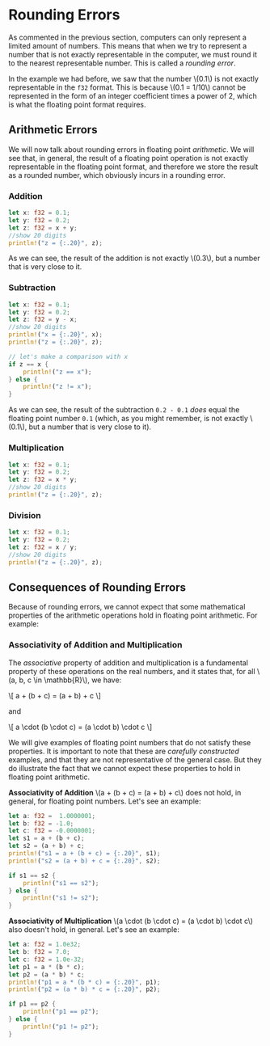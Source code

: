 # Rounding Errors

As commented in the previous section, computers can only represent a limited amount of numbers. This means that when we try to represent a number that is not exactly representable in the computer, we must round it to the nearest representable number. This is called a *rounding error*.

In the example we had before, we saw that the number \\(0.1\\) is not exactly representable in the `f32` format.
This is because \\(0.1 = 1/10\\) cannot be represented in the form of an integer coefficient times a power of 2, which is what the floating point format requires.

## Arithmetic Errors

We will now talk about rounding errors in floating point *arithmetic*. We will see that, in general, the result of a floating point operation is not exactly representable in the floating point format, and therefore we store the result as a rounded number, which obviously incurs in a rounding error.

### Addition

```rust
let x: f32 = 0.1;
let y: f32 = 0.2;
let z: f32 = x + y;
//show 20 digits
println!("z = {:.20}", z);
```

As we can see, the result of the addition is not exactly \\(0.3\\), but a number that is very close to it.

### Subtraction

```rust
let x: f32 = 0.1;
let y: f32 = 0.2;
let z: f32 = y - x;
//show 20 digits
println!("x = {:.20}", x);
println!("z = {:.20}", z);

// let's make a comparison with x
if z == x {
    println!("z == x");
} else {
    println!("z != x");
}
```

As we can see, the result of the subtraction `0.2 - 0.1` *does* equal the floating point number `0.1` (which, as you might remember, is not exactly \\(0.1\\), but a number that is very close to it).

### Multiplication

```rust
let x: f32 = 0.1;
let y: f32 = 0.2;
let z: f32 = x * y;
//show 20 digits
println!("z = {:.20}", z);
```

### Division

```rust
let x: f32 = 0.1;
let y: f32 = 0.2;
let z: f32 = x / y;
//show 20 digits
println!("z = {:.20}", z);
```

## Consequences of Rounding Errors

Because of rounding errors, we cannot expect that some mathematical properties of the arithmetic operations hold in floating point arithmetic.
For example:

### Associativity of Addition and Multiplication

The *associative* property of addition and multiplication is a fundamental property of these operations on the real numbers, and it states that,
for all \\(a, b, c \in \mathbb{R}\\), we have:

\\[
a + (b + c) = (a + b) + c
\\]

and

\\[
a \cdot (b \cdot c) = (a \cdot b) \cdot c
\\]

We will give examples of floating point numbers that do not satisfy these properties. It is important
to note that these are *carefully constructed* examples, and that they are not representative of the general case.
But they do illustrate the fact that we cannot expect these properties to hold in floating point arithmetic.

**Associativity of Addition** \\(a + (b + c) = (a + b) + c\\) does not hold, in general, for floating point numbers. Let's see an example:

```rust
let a: f32 =  1.0000001;
let b: f32 = -1.0;
let c: f32 = -0.0000001;
let s1 = a + (b + c);
let s2 = (a + b) + c;
println!("s1 = a + (b + c) = {:.20}", s1);
println!("s2 = (a + b) + c = {:.20}", s2);

if s1 == s2 {
    println!("s1 == s2");
} else {
    println!("s1 != s2");
}
```

**Associativity of Multiplication** \\(a \cdot (b \cdot c) = (a \cdot b) \cdot c\\) also doesn't hold, in general. Let's see an example:

```rust
let a: f32 = 1.0e32;
let b: f32 = 7.0;
let c: f32 = 1.0e-32;
let p1 = a * (b * c);
let p2 = (a * b) * c;
println!("p1 = a * (b * c) = {:.20}", p1);
println!("p2 = (a * b) * c = {:.20}", p2);

if p1 == p2 {
    println!("p1 == p2");
} else {
    println!("p1 != p2");
}
```
